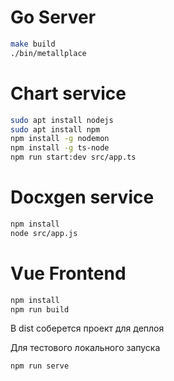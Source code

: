# Go Server

```bash
make build
./bin/metallplace
```

# Chart service

```bash
sudo apt install nodejs
sudo apt install npm
npm install -g nodemon
npm install -g ts-node
npm run start:dev src/app.ts
```

# Docxgen service

```bash
npm install
node src/app.js
```

# Vue Frontend

```bash
npm install
npm run build 
```

В dist соберется проект для деплоя

Для тестового локального запуска

```bash
npm run serve
```